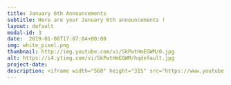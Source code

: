 ```yaml
---
title: January 6th Announcements
subtitle: Here are your January 6th announcements !
layout: default
modal-id: 3 
date:  2019-01-06T17:07:04+00:00
img: white_pixel.png
thumbnail: http://img.youtube.com/vi/SkPwtHmEGWM/0.jpg
alt: https://i4.ytimg.com/vi/SkPwtHmEGWM/hqdefault.jpg
project-date: 
description: <iframe width="560" height="315" src="https://www.youtube.com/embed/SkPwtHmEGWM" frameborder="0" allowfullscreen></iframe> 
---
```

